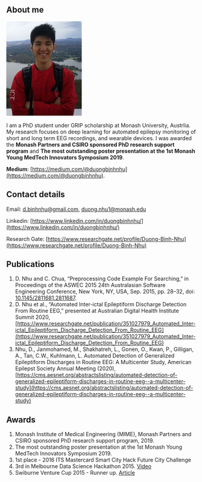 ## About me

<img src="assets/profile.jpg" width="200" height="250"/>

I am a PhD student under GRIP scholarship at Monash University, Austrlia. My research focuses on deep learning for automated epilepsy monitoring of short and long term EEG recordings, and wearable devices. I was awarded the **Monash Partners and CSIRO sponsored PhD research support program** and **The most outstanding poster presentation at the 1st Monash Young MedTech Innovators Symposium 2019**.

**Medium**: [https://medium.com/@duongbinhnhu](https://medium.com/@duongbinhnhu).


## Contact details
Email: [d.binhnhu@gmail.com](d.binhnhu@gmail.com), [duong.nhu1@monash.edu](duong.nhu1@monash.edu)

Linkedin: [https://www.linkedin.com/in/duongbinhnhu/](https://www.linkedin.com/in/duongbinhnhu/)

Research Gate: [https://www.researchgate.net/profile/Duong-Binh-Nhu](https://www.researchgate.net/profile/Duong-Binh-Nhu)

## Publications

1. D. Nhu and C. Chua, “Preprocessing Code Example For Searching,” in Proceedings of the ASWEC 2015 24th Australasian Software Engineering Conference, New York, NY, USA, Sep. 2015, pp. 28–32, doi: [10.1145/2811681.2811687](10.1145/2811681.2811687).
2. D. Nhu et al., “Automated Inter-ictal Epileptiform Discharge Detection From Routine EEG,” presented at Australian Digital Health Institute Summit 2020, [https://www.researchgate.net/publication/351027979_Automated_Inter-ictal_Epileptiform_Discharge_Detection_From_Routine_EEG](https://www.researchgate.net/publication/351027979_Automated_Inter-ictal_Epileptiform_Discharge_Detection_From_Routine_EEG)
3. Nhu, D., Janmohamed, M., Shakhatreh, L., Gonen, O., Kwan, P., Gilligan, A., Tan, C.W., Kuhlmann, L. Automated Detection of Generalized Epileptiform Discharges in Routine EEG: A Multicenter Study, American Epilepst Society Annual Meeting (2020), [https://cms.aesnet.org/abstractslisting/automated-detection-of-generalized-epileptiform-discharges-in-routine-eeg--a-multicenter-study](https://cms.aesnet.org/abstractslisting/automated-detection-of-generalized-epileptiform-discharges-in-routine-eeg--a-multicenter-study)

## Awards

1. Monash Institute of Medical Engineering (MIME), Monash Partners and CSIRO sponsored PhD research support program, 2019.
2. The most outstanding poster presentation at the 1st Monash Young MedTech Innovators Symposium 2019.
3. 1st place - 2016 ITS Mastercard Smart City Hack Future City Challenge
4. 3rd in Melbourne Data Science Hackathon 2015. [Video](http://www.datasciencemelbourne.com/datathon/2016videos/)
5. Swiburne Venture Cup 2015 - Runner up. [Article](http://knowing.swinburne.edu.au/post/134764024184/wrap-of-the-swinburne-venture-cup)


